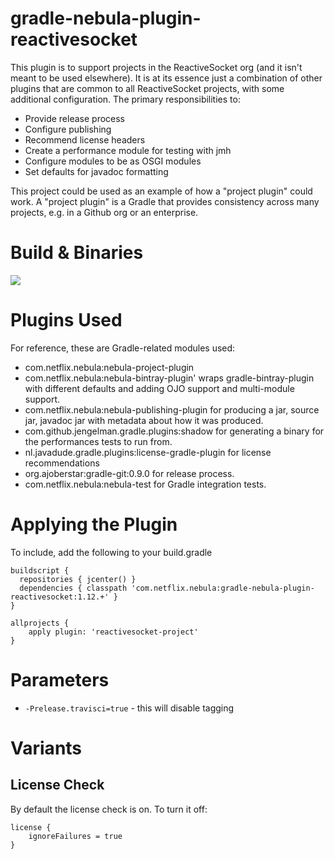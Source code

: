 gradle-nebula-plugin-reactivesocket
==============

This plugin is to support projects in the ReactiveSocket org (and it isn't meant to be used elsewhere). It is at its essence
just a combination of other plugins that are common to all ReactiveSocket projects, with some additional configuration. The 
primary responsibilities to:

  * Provide release process
  * Configure publishing
  * Recommend license headers
  * Create a performance module for testing with jmh
  * Configure modules to be as OSGI modules
  * Set defaults for javadoc formatting
  
This project could be used as an example of how a "project plugin" could work. A "project plugin" is a Gradle that 
provides consistency across many projects, e.g. in a Github org or an enterprise.

# Build & Binaries

<a href='https://travis-ci.org/ReactiveSocket/gradle-nebula-plugin-reactivesocket'><img src='https://travis-ci.org/ReactiveSocket/gradle-nebula-plugin-reactivesocket.svg?branch=gradle-2.2'></a>

# Plugins Used

For reference, these are Gradle-related modules used:

  * com.netflix.nebula:nebula-project-plugin
  * com.netflix.nebula:nebula-bintray-plugin' wraps gradle-bintray-plugin with different defaults and adding OJO support and multi-module support.
  * com.netflix.nebula:nebula-publishing-plugin for producing a jar, source jar, javadoc jar with metadata about how it was produced.
  * com.github.jengelman.gradle.plugins:shadow for generating a binary for the performances tests to run from.
  * nl.javadude.gradle.plugins:license-gradle-plugin for license recommendations
  * org.ajoberstar:gradle-git:0.9.0 for release process.
  * com.netflix.nebula:nebula-test for Gradle integration tests.

# Applying the Plugin

To include, add the following to your build.gradle

    buildscript {
      repositories { jcenter() }
      dependencies { classpath 'com.netflix.nebula:gradle-nebula-plugin-reactivesocket:1.12.+' }
    }

    allprojects {
        apply plugin: 'reactivesocket-project'
    }

# Parameters

* `-Prelease.travisci=true` - this will disable tagging

# Variants

## License Check

By default the license check is on. To turn it off:

    license {
        ignoreFailures = true
    }


